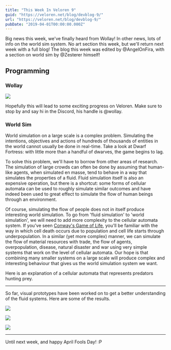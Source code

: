 ```yaml
---
title: "This Week In Veloren 9"
guid: "https://veloren.net/blog/devblog-9/"
url: "https://veloren.net/blog/devblog-9/"
pubDate: "2019-04-01T00:00:00.000Z"
---
```


Big news this week, we've finally heard from Wollay! In other news, lots of info on the world sim system. No art section this week, but we'll return next week with a full blog! The blog this week was edited by @AngelOnFira, with a section on world sim by @Zesterer himself!

## Programming

### Wollay

![](https://s3.eu-central-2.wasabisys.com/veloren-blog/cdn/444005079410802699/562073100573736960/unknown.png)

Hopefully this will lead to some exciting progress on Veloren. Make sure to stop by and say hi in the Discord, his handle is @wollay.

### World Sim

World simulation on a large scale is a complex problem. Simulating the intentions, objectives and actions of hundreds of thousands of entities in the world cannot usually be done in real-time. Take a look at Dwarf Fortress: with little more than a handful of dwarves, the game begins to lag.

To solve this problem, we'll have to borrow from other areas of research. The simulation of large crowds can often be done by assuming that human-like agents, when simulated en masse, tend to behave in a way that simulates the properties of a fluid. Fluid simulation itself is also an expensive operation, but there is a shortcut: some forms of cellular automata can be used to roughly simulate similar outcomes and have indeed been used to great effect to simulate the flow of human beings through an environment.

Of course, simulating the flow of people does not in itself produce interesting world simulation. To go from 'fluid simulation' to 'world simulation', we will need to add more complexity to the cellular automata system. If you've seen [Conway's Game of Life](https://bitstorm.org/gameoflife/), you'll be familiar with the way in which cell death occurs due to population and cell life starts through underpopulation. In a similar (yet more complex) manner, we can simulate the flow of material resources with trade, the flow of agents, overpopulation, disease, natural disaster and war using very simple systems that work on the level of cellular automata. Our hope is that combining many smaller systems on a large scale will produce complex and interesting behaviour that gives us the world simulation system we want.

Here is an explanation of a cellular automata that represents predators hunting prey.

---

So far, visual prototypes have been worked on to get a better understanding of the fluid systems. Here are some of the results.

![](https://s3.eu-central-2.wasabisys.com/veloren-blog/cdn/449650240350453760/558028469594750977/Screenshot_from_2019-03-20_20-38-22.png)

![](https://s3.eu-central-2.wasabisys.com/veloren-blog/cdn/444005079410802699/562096555998576641/TO9O0km.gif)

![](https://s3.eu-central-2.wasabisys.com/veloren-blog/cdn/444005079410802699/562096253387800584/1vQMimS.gif)

---

Until next week, and happy April Fools Day! :P
